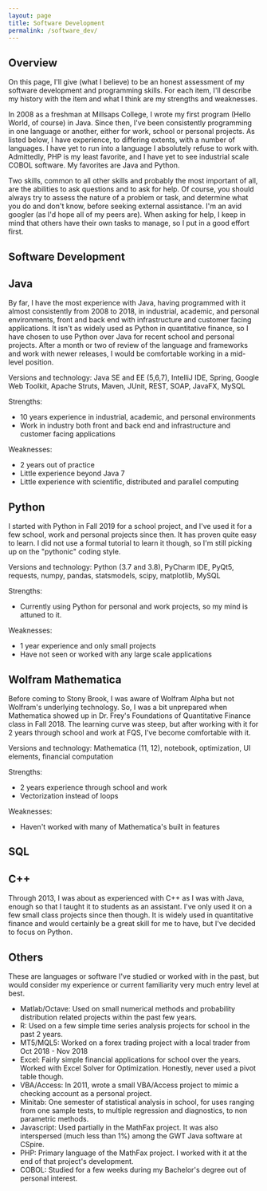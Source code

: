 ```yaml
---
layout: page
title: Software Development
permalink: /software_dev/
---
```


## Overview

On this page, I'll give (what I believe) to be an honest assessment of my software development and programming skills. For each item, I'll describe my history with the item and what I think are my strengths and weaknesses. 

In 2008 as a freshman at Millsaps College, I wrote my first program (Hello World, of course) in Java. Since then, I've been consistently programming in one language or another, either for work, school or personal projects. As listed below, I have experience, to differing extents, with a number of languages. I have yet to run into a language I absolutely refuse to work with. Admittedly, PHP is my least favorite, and I have yet to see industrial scale COBOL software. My favorites are Java and Python.

Two skills, common to all other skills and probably the most important of all, are the abilities to ask questions and to ask for help. Of course, you should always try to assess the nature of a problem or task, and determine what you do and don't know, before seeking external assistance. I'm an avid googler (as I'd hope all of my peers are). When asking for help, I keep in mind that others have their own tasks to manage, so I put in a good effort first.

## Software Development




## Java

By far, I have the most experience with Java, having programmed with it almost consistently from 2008 to 2018, in industrial, academic, and personal environments, front and back end with infrastructure and customer facing applications. It isn't as widely used as Python in quantitative finance, so I have chosen to use Python over Java for recent school and personal projects. After a month or two of review of the language and frameworks and work with newer releases, I would be comfortable working in a mid-level position. 

Versions and technology: Java SE and EE (5,6,7), IntelliJ IDE, Spring, Google Web Toolkit, Apache Struts, Maven, JUnit, REST, SOAP, JavaFX, MySQL

Strengths: 
* 10 years experience in industrial, academic, and personal environments
* Work in industry both front and back end and infrastructure and customer facing applications

Weaknesses: 
* 2 years out of practice
* Little experience beyond Java 7
* Little experience with scientific, distributed and parallel computing

## Python

I started with Python in Fall 2019 for a school project, and I've used it for a few school, work and personal projects since then. It has proven quite easy to learn. I did not use a formal tutorial to learn it though, so I'm still picking up on the "pythonic" coding style.

Versions and technology: Python (3.7 and 3.8), PyCharm IDE, PyQt5, requests, numpy, pandas, statsmodels, scipy, matplotlib, MySQL

Strengths:
  * Currently using Python for personal and work projects, so my mind is attuned to it.
  
Weaknesses:
  * 1 year experience and only small projects
  * Have not seen or worked with any large scale applications

## Wolfram Mathematica

Before coming to Stony Brook, I was aware of Wolfram Alpha but not Wolfram's underlying technology. So, I was a bit unprepared when Mathematica showed up in Dr. Frey's Foundations of Quantitative Finance class in Fall 2018. The learning curve was steep, but after working with it for 2 years through school and work at FQS, I've become comfortable with it.

Versions and technology: Mathematica (11, 12), notebook, optimization, UI elements, financial computation 

Strengths:
 * 2 years experience through school and work
 * Vectorization instead of loops
 
Weaknesses:
 * Haven't worked with many of Mathematica's built in features


## SQL



## C++ 

Through 2013, I was about as experienced with C++ as I was with Java, enough so that I taught it to students as an assistant. I've only used it on a few small class projects since then though. It is widely used in quantitative finance and would certainly be a great skill for me to have, but I've decided to focus on Python.

## Others

These are languages or software I've studied or worked with in the past, but would consider my experience or current familiarity very much entry level at best.

* Matlab/Octave: Used on small numerical methods and probability distribution related projects within the past few years.
* R: Used on a few simple time series analysis projects for school in the past 2 years.
* MT5/MQL5: Worked on a forex trading project with a local trader from Oct 2018 - Nov 2018
* Excel: Fairly simple financial applications for school over the years. Worked with Excel Solver for Optimization. Honestly, never used a pivot table though.
* VBA/Access: In 2011, wrote a small VBA/Access project to mimic a checking account as a personal project.
* Minitab: One semester of statistical analysis in school, for uses ranging from one sample tests, to multiple regression and diagnostics, to non parametric methods.
* Javascript: Used partially in the MathFax project. It was also interspersed (much less than 1%) among the GWT Java software at CSpire. 
* PHP: Primary language of the MathFax project. I worked with it at the end of that project's development.
* COBOL: Studied for a few weeks during my Bachelor's degree out of personal interest. 
